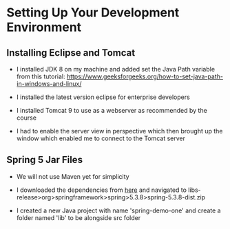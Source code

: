 # Setting Up Your Development Environment

## Installing Eclipse and Tomcat

- I installed JDK 8 on my machine and added set the Java Path variable from this tutorial: https://www.geeksforgeeks.org/how-to-set-java-path-in-windows-and-linux/

- I installed the latest version eclipse for enterprise developers

- I installed Tomcat 9 to use as a webserver as recommended by the course

- I had to enable the server view in perspective which then brought up the window which enabled me to connect to the Tomcat server

## Spring 5 Jar Files

- We will not use Maven yet for simplicity

- I downloaded the dependencies from [here](https://repo.spring.io/ui/repos/tree/General/) and navigated to libs-release>org>springframework>spring>5.3.8>spring-5.3.8-dist.zip

- I created a new Java project with name 'spring-demo-one' and create a folder named 'lib' to be alongside src folder
